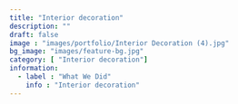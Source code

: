 ```yaml
---
title: "Interior decoration"
description: ""
draft: false
image : "images/portfolio/Interior Decoration (4).jpg"
bg_image: "images/feature-bg.jpg"
category: [ "Interior decoration"]
information:
  - label : "What We Did"
    info : "Interior decoration"
---
```



